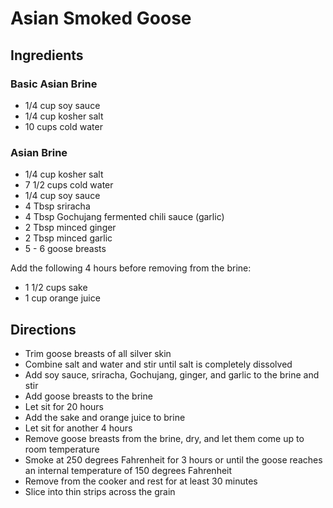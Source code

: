 # Asian Smoked Goose

## Ingredients

### Basic Asian Brine

* 1/4 cup soy sauce
* 1/4 cup kosher salt
* 10 cups cold water

### Asian Brine

* 1/4 cup kosher salt
* 7 1/2 cups cold water
* 1/4 cup soy sauce
* 4 Tbsp sriracha
* 4 Tbsp Gochujang fermented chili sauce (garlic)
* 2 Tbsp minced ginger
* 2 Tbsp minced garlic
* 5 - 6 goose breasts

Add the following 4 hours before removing from the brine:

* 1 1/2 cups sake
* 1 cup orange juice

## Directions

* Trim goose breasts of all silver skin
* Combine salt and water and stir until salt is completely dissolved
* Add soy sauce, sriracha, Gochujang, ginger, and garlic to the brine and stir
* Add goose breasts to the brine
* Let sit for 20 hours
* Add the sake and orange juice to brine
* Let sit for another 4 hours
* Remove goose breasts from the brine, dry, and let them come up to room temperature
* Smoke at 250 degrees Fahrenheit for 3 hours or until the goose reaches an
  internal temperature of 150 degrees Fahrenheit
* Remove from the cooker and rest for at least 30 minutes
* Slice into thin strips across the grain
